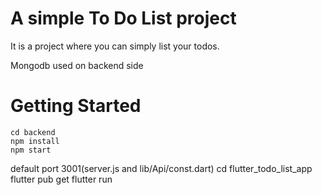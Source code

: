 # A simple To Do List project
It is a project where you can simply list your todos.

Mongodb used on backend side

#  Getting Started
    cd backend
    npm install
    npm start
default port 3001(server.js and lib/Api/const.dart) 
    cd flutter_todo_list_app
    flutter pub get
    flutter run
